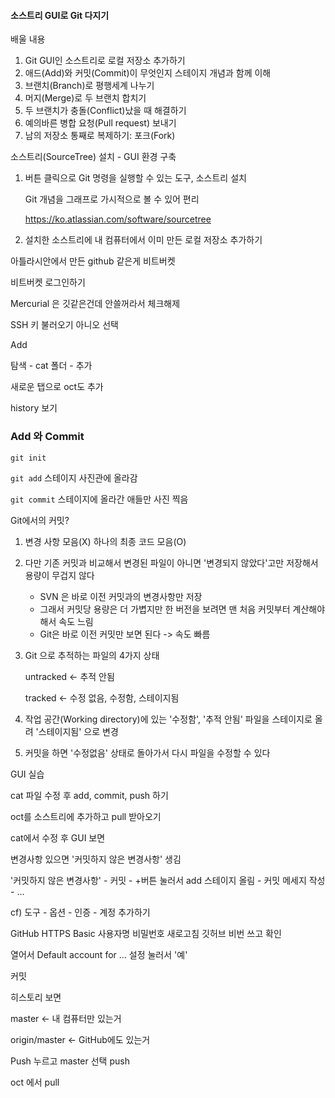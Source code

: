 #### 소스트리 GUI로 Git 다지기

배울 내용

1. Git GUI인 소스트리로 로컬 저장소 추가하기
2. 애드(Add)와 커밋(Commit)이 무엇인지 스테이지 개념과 함께 이해
3. 브랜치(Branch)로 평행세계 나누기
4. 머지(Merge)로 두 브랜치 합치기
5. 두 브랜치가 충돌(Conflict)났을 때 해결하기
6. 예의바른 병합 요청(Pull request) 보내기
7. 남의 저장소 통째로 복제하기: 포크(Fork)



소스트리(SourceTree) 설치 - GUI 환경 구축

1. 버튼 클릭으로 Git 명령을 실행할 수 있는 도구, 소스트리 설치

   Git 개념을 그래프로 가시적으로 볼 수 있어 편리

   https://ko.atlassian.com/software/sourcetree

2. 설치한 소스트리에 내 컴퓨터에서 이미 만든 로컬 저장소 추가하기

아틀라시안에서 만든 github 같은게 비트버켓

비트버켓 로그인하기

Mercurial 은 깃같은건데 안쓸꺼라서 체크해제

SSH 키 불러오기 아니오 선택



Add

탐색 - cat 폴더 - 추가

새로운 탭으로 oct도 추가

history 보기



### Add 와 Commit

`git init` 

`git add` 스테이지 사진관에 올라감

`git commit` 스테이지에 올라간 애들만 사진 찍음



Git에서의 커밋?

1. 변경 사항 모음(X) 하나의 최종 코드 모음(O)
2. 다만 기존 커밋과 비교해서 변경된 파일이 아니면 '변경되지 않았다'고만 저장해서 용량이 무겁지 않다
   * SVN 은 바로 이전 커밋과의 변경사항만 저장
   * 그래서 커밋당 용량은 더 가볍지만 한 버전을 보려면 맨 처음 커밋부터 계산해야해서 속도 느림
   * Git은 바로 이전 커밋만 보면 된다 -> 속도 빠름



1. Git 으로 추적하는 파일의 4가지 상태

   untracked <- 추적 안됨

   tracked <- 수정 없음, 수정함, 스테이지됨

2. 작업 공간(Working directory)에 있는 '수정함', '추적 안됨' 파일을 스테이지로 올려 '스테이지됨' 으로 변경

3. 커밋을 하면 '수정없음' 상태로 돌아가서 다시 파일을 수정할 수 있다



GUI 실습

cat 파일 수정 후 add, commit, push 하기

oct를 소스트리에 추가하고 pull 받아오기



cat에서 수정 후 GUI 보면

변경사항 있으면 '커밋하지 않은 변경사항' 생김

'커밋하지 않은 변경사항' - 커밋 - +버튼 눌러서 add 스테이지 올림 - 커밋 메세지 작성 - ...

cf) 도구 - 옵션 - 인증 - 계정 추가하기

GitHub HTTPS Basic 사용자명 비밀번호 새로고침 깃허브 비번 쓰고 확인

열어서 Default account for ... 설정 눌러서 '예'

커밋



히스토리 보면

master <- 내 컴퓨터만 있는거

origin/master <- GitHub에도 있는거



Push 누르고 master 선택 push



oct 에서 pull